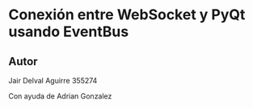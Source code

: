 # Conexión entre WebSocket y PyQt usando EventBus

## Autor 
Jair Delval Aguirre
355274

Con ayuda de Adrian Gonzalez

